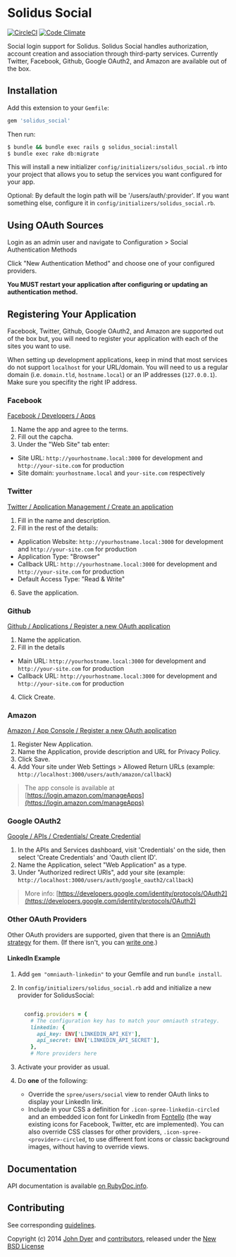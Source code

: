 # Solidus Social

[![CircleCI](https://circleci.com/gh/solidusio-contrib/solidus_social.svg?style=svg)](https://circleci.com/gh/solidusio-contrib/solidus_social)
[![Code Climate](https://codeclimate.com/github/solidusio-contrib/solidus_social/badges/gpa.svg)](https://codeclimate.com/github/solidusio-contrib/solidus_social)

Social login support for Solidus. Solidus Social handles authorization, account
creation and association through third-party services. Currently Twitter,
Facebook, Github, Google OAuth2, and Amazon are available out of the box.

## Installation

Add this extension to your `Gemfile`:

```ruby
gem 'solidus_social'
```

Then run:

```sh
$ bundle && bundle exec rails g solidus_social:install
$ bundle exec rake db:migrate
```

This will install a new initializer `config/initializers/solidus_social.rb` into
your project that allows you to setup the services you want configured for your app.

Optional: By default the login path will be '/users/auth/:provider'. If you
want something else, configure it in `config/initializers/solidus_social.rb`.


## Using OAuth Sources

Login as an admin user and navigate to Configuration > Social Authentication Methods

Click "New Authentication Method" and choose one of your configured providers.

**You MUST restart your application after configuring or updating an authentication method.**

## Registering Your Application

Facebook, Twitter, Github, Google OAuth2, and Amazon are supported out of the
box but, you will need to register your application with each of the sites you
want to use.

When setting up development applications, keep in mind that most services do
not support `localhost` for your URL/domain. You will need to us a regular
domain (i.e.  `domain.tld`, `hostname.local`) or an IP addresses (`127.0.0.1`).
Make sure you specifity the right IP address.

### Facebook

[Facebook / Developers / Apps][2]

1. Name the app and agree to the terms.
2. Fill out the capcha.
3. Under the "Web Site" tab enter:
  - Site URL: `http://yourhostname.local:3000` for development and
    `http://your-site.com` for production
  - Site domain: `yourhostname.local` and `your-site.com` respectively

### Twitter

[Twitter / Application Management / Create an application][3]

1. Fill in the name and description.
2. Fill in the rest of the details:
  - Application Website: `http://yourhostname.local:3000` for development and
    `http://your-site.com` for production
  - Application Type: "Browser"
  - Callback URL: `http://yourhostname.local:3000` for development and
    `http://your-site.com` for production
  - Default Access Type: "Read & Write"
6. Save the application.

### Github

[Github / Applications / Register a new OAuth application][4]

1. Name the application.
2. Fill in the details
  - Main URL: `http://yourhostname.local:3000` for development and
    `http://your-site.com` for production
  - Callback URL: `http://yourhostname.local:3000` for development and
    `http://your-site.com` for production
4. Click Create.

### Amazon

[Amazon / App Console / Register a new OAuth application][10]

1. Register New Application.
2. Name the Application, provide description and URL for Privacy Policy.
3. Click Save.
4. Add Your site under Web Settings > Allowed Return URLs (example:
   `http://localhost:3000/users/auth/amazon/callback`)

> The app console is available at [https://login.amazon.com/manageApps](https://login.amazon.com/manageApps)

### Google OAuth2
[Google / APIs / Credentials/ Create Credential](https://console.developers.google.com/)

1. In the APIs and Services dashboard, visit 'Credentials' on the side, then select 'Create Credentials' and 'Oauth client ID'.
2. Name the Application, select "Web Application" as a type.
3. Under "Authorized redirect URIs", add your site (example:
   `http://localhost:3000/users/auth/google_oauth2/callback`)

> More info: [https://developers.google.com/identity/protocols/OAuth2](https://developers.google.com/identity/protocols/OAuth2)

### Other OAuth Providers

Other OAuth providers are supported, given that there is an [OmniAuth
strategy][12] for them. (If there isn't, you can [write one][13].)

#### LinkedIn Example

1. Add `gem "omniauth-linkedin"` to your Gemfile and run `bundle install`.
2. In `config/initializers/solidus_social.rb` add and initialize a new provider
   for SolidusSocial:

   ```ruby

     config.providers = {
       # The configuration key has to match your omniauth strategy.
       linkedin: {
         api_key: ENV['LINKEDIN_API_KEY'],
         api_secret: ENV['LINKEDIN_API_SECRET'],
       },
       # More providers here
   ```
3. Activate your provider as usual.
4. Do **one** of the following:

   - Override the `spree/users/social` view to render OAuth links to display
     your LinkedIn link.
   - Include in your CSS a definition for `.icon-spree-linkedin-circled` and an
     embedded icon font for LinkedIn from [Fontello][14] (the way existing
     icons for Facebook, Twitter, etc are implemented). You can also override
     CSS classes for other providers, `.icon-spree-<provider>-circled`, to use
     different font icons or classic background images, without having to
     override views.

## Documentation

API documentation is available [on RubyDoc.info][15].

## Contributing

See corresponding [guidelines][11].

Copyright (c) 2014 [John Dyer][7] and [contributors][8], released under the [New BSD License][9]

[1]: https://github.com/spree/spree
[2]: https://developers.facebook.com/apps/?action=create
[3]: https://apps.twitter.com/app/new
[4]: https://github.com/settings/applications/new
[5]: http://www.fsf.org/licensing/essays/free-sw.html
[6]: https://github.com/solidusio-contrib/solidus_social/issues
[7]: https://github.com/LBRapid
[8]: https://github.com/solidusio-contrib/solidus_social/graphs/contributors
[9]: https://github.com/solidusio-contrib/solidus_social/blob/master/LICENSE.md
[10]: https://login.amazon.com/manageApps
[11]: https://github.com/solidusio-contrib/solidus_social/blob/master/CONTRIBUTING.md
[12]: https://github.com/intridea/omniauth/wiki/List-of-Strategies
[13]: https://github.com/intridea/omniauth/wiki/Strategy-Contribution-Guide
[14]: http://fontello.com/
[15]: http://www.rubydoc.info/github/solidusio-contrib/solidus_social/
